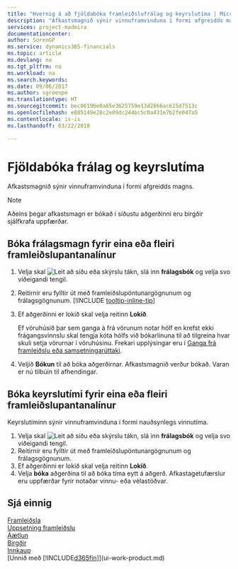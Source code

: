 ```yaml
---
title: "Hvernig á að fjöldabóka framleiðslufrálag og keyrslutíma | Microsoft Docs"
description: "Afkastsmagnið sýnir vinnuframvinduna í formi afgreidds magns."
services: project-madeira
documentationcenter: 
author: SorenGP
ms.service: dynamics365-financials
ms.topic: article
ms.devlang: na
ms.tgt_pltfrm: na
ms.workload: na
ms.search.keywords: 
ms.date: 09/06/2017
ms.author: sgroespe
ms.translationtype: HT
ms.sourcegitcommit: bec0619be0a65e3625759e13d2866ac615d7513c
ms.openlocfilehash: e885149e28c2e09dc244bc5c0a431e7b2fe047a5
ms.contentlocale: is-is
ms.lasthandoff: 03/22/2018

---
```

# <a name="batch-post-output-and-run-times"></a>Fjöldabóka frálag og keyrslutíma
Afkastsmagnið sýnir vinnuframvinduna í formi afgreidds magns.  

> [!NOTE]
> Aðeins þegar afkastsmagn er bókað í síðustu aðgerðinni eru birgðir sjálfkrafa uppfærðar.  

## <a name="to-post-output-quantities-for-one-or-more-production-order-lines"></a>Bóka frálagsmagn fyrir eina eða fleiri framleiðslupantanalínur
1. Velja skal ![Leit að síðu eða skýrslu](media/ui-search/search_small.png "Leit að síðu eða skýrslu táknið") tákn, slá inn **frálagsbók** og velja svo viðeigandi tengil.  
2. Reitirnir eru fylltir út með framleiðslupöntunargögnunum og frálagsgögnunum. [!INCLUDE [tooltip-inline-tip](includes/tooltip-inline-tip_md.md)]
3. Ef aðgerðinni er lokið skal velja reitinn **Lokið**.  

    Ef vöruhúsið þar sem ganga á frá vörunum notar hólf en krefst ekki frágangsvinnslu skal  tengja kóta hólfs við bókarlínuna til að tilgreina hvar skuli setja vörurnar í vöruhúsinu. Frekari upplýsingar eru í [Ganga frá framleiðslu eða samsetningarúttaki](warehouse-how-to-put-away-production-output.md).  

4. Veljið **Bókun** til að bóka aðgerðirnar. Afkastsmagnið verður bókað. Varan er nú tilbúin til afhendingar.  

## <a name="to-post-run-times-for-one-or-more-production-order-lines"></a>Bóka keyrslutími fyrir eina eða fleiri framleiðslupantanalínur
Keyrslutíminn sýnir vinnuframvinduna í formi nauðsynlegs vinnutíma.    

1.  Velja skal ![Leit að síðu eða skýrslu](media/ui-search/search_small.png "Leit að síðu eða skýrslu táknið") tákn, slá inn **frálagsbók** og velja svo viðeigandi tengil.  
2. Reitirnir eru fylltir út með framleiðslupöntunargögnunum og frálagsgögnunum.  
3.  Ef aðgerðinni er lokið skal velja reitinn **Lokið**.  
4. Velja **bóka** aðgerðina til að bóka tíma eytt á aðgerð. Afkastagetufærslur eru uppfærðar fyrir notaðar vinnu- eða vélastöðvar.

## <a name="see-also"></a>Sjá einnig  
[Framleiðsla](production-manage-manufacturing.md)    
[Uppsetning framleiðslu](production-configure-production-processes.md)  
[Áætlun](production-planning.md)      
[Birgðir](inventory-manage-inventory.md)  
[Innkaup](purchasing-manage-purchasing.md)  
[Unnið með [!INCLUDE[d365fin](includes/d365fin_md.md)]](ui-work-product.md)

